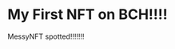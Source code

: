 # My First NFT on BCH!!!!
MessyNFT spotted!!!!!!!
                                                       